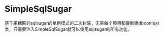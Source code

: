 # SimpleSqlSugar
基于果糖网的sqlsugar的单例模式的二次封装，无需每个项目都要新建dbcontext类，只需要注入SimpleSqlSugar就可以使用sqlsugar的所有功能。
